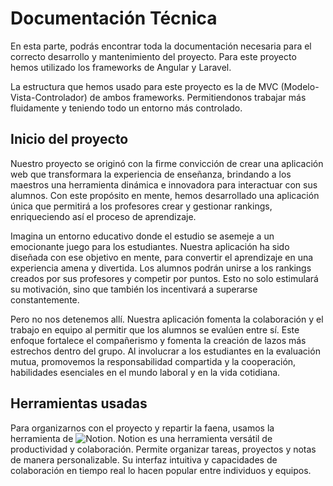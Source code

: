 # Documentación Técnica

En esta parte, podrás encontrar toda la documentación necesaria para el correcto desarrollo y mantenimiento del proyecto. Para este proyecto hemos utilizado los frameworks de Angular y Laravel.

La estructura que hemos usado para este proyecto es la de MVC (Modelo-Vista-Controlador) de ambos frameworks. Permitiendonos trabajar más fluidamente y teniendo todo un entorno más controlado.

## Inicio del proyecto

Nuestro proyecto se originó con la firme convicción de crear una aplicación web que transformara la experiencia de enseñanza, brindando a los maestros una herramienta dinámica e innovadora para interactuar con sus alumnos. Con este propósito en mente, hemos desarrollado una aplicación única que permitirá a los profesores crear y gestionar rankings, enriqueciendo así el proceso de aprendizaje.

Imagina un entorno educativo donde el estudio se asemeje a un emocionante juego para los estudiantes. Nuestra aplicación ha sido diseñada con ese objetivo en mente, para convertir el aprendizaje en una experiencia amena y divertida. Los alumnos podrán unirse a los rankings creados por sus profesores y competir por puntos. Esto no solo estimulará su motivación, sino que también los incentivará a superarse constantemente.

Pero no nos detenemos allí. Nuestra aplicación fomenta la colaboración y el trabajo en equipo al permitir que los alumnos se evalúen entre sí. Este enfoque fortalece el compañerismo y fomenta la creación de lazos más estrechos dentro del grupo. Al involucrar a los estudiantes en la evaluación mutua, promovemos la responsabilidad compartida y la cooperación, habilidades esenciales en el mundo laboral y en la vida cotidiana.

## Herramientas usadas

Para organizarnos con el proyecto y repartir la faena, usamos la herramienta de ![Notion](https://www.notion.so/es-es). Notion es una herramienta versátil de productividad y colaboración. Permite organizar tareas, proyectos y notas de manera personalizable. Su interfaz intuitiva y capacidades de colaboración en tiempo real lo hacen popular entre individuos y equipos.
